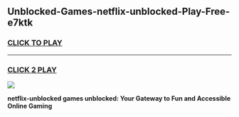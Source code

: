 
## Unblocked-Games-netflix-unblocked-Play-Free-e7ktk
<h3>
<a href="https://premium76.site?title=netflix-unblocked&ref=18A1">CLICK TO PLAY</a></h3>
<hr>

<h3>
<a href="https://premium76.site?title=netflix-unblocked&ref=18A1">CLICK 2 PLAY</a>
  
</h3>

<a href="https://premium76.site?title=netflix-unblocked&ref=18A1"><img src="https://clearcache.store/games.png"></a>


**netflix-unblocked games unblocked: Your Gateway to Fun and Accessible Online Gaming**
